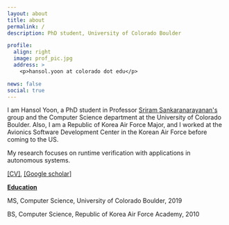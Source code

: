 ```yaml
---
layout: about
title: about
permalink: /
description: PhD student, University of Colorado Boulder

profile:
  align: right
  image: prof_pic.jpg
  address: >
    <p>hansol.yoon at colorado dot edu</p>

news: false
social: true
---
```


  I am Hansol Yoon, a PhD student in Professor [Sriram Sankaranarayanan's](https://www.cs.colorado.edu/~srirams/) group and the Computer Science department at the University of Colorado Boulder.
  Also, I am a Republic of Korea Air Force Major, and I worked at the Avionics Software Development Center in the Korean Air Force before coming to the US.
  
  My research focuses on runtime verification with applications in autonomous systems.
  
  [[CV]](assets/pdf/CV.pdf), [[Google scholar]](https://scholar.google.com/citations?user=ANpYU9oAAAAJ)
  
  **<u>Education</u>**
  
  MS, Computer Science, University of Colorado Boulder, 2019

  BS, Computer Science, Republic of Korea Air Force Academy, 2010
  
<!-- Write your biography here. Tell the world about yourself. Link to your favorite [subreddit](http://reddit.com){:target="\_blank"}. You can put a picture in, too. The code is already in, just name your picture `prof_pic.jpg` and put it in the `img/` folder.

Put your address / P.O. box / other info right below your picture. You can also disable any these elements by editing `profile` property of the YAML header of your `_pages/about.md`. Edit `_bibliography/papers.bib` and Jekyll will render your [publications page](/al-folio/publications/) automatically.

Link to your social media connections, too. This theme is set up to use [Font Awesome icons](http://fortawesome.github.io/Font-Awesome/){:target="\_blank"} and [Academicons](https://jpswalsh.github.io/academicons/){:target="\_blank"}, like the ones below. Add your Facebook, Twitter, LinkedIn, Google Scholar, or just disable all of them.
 -->